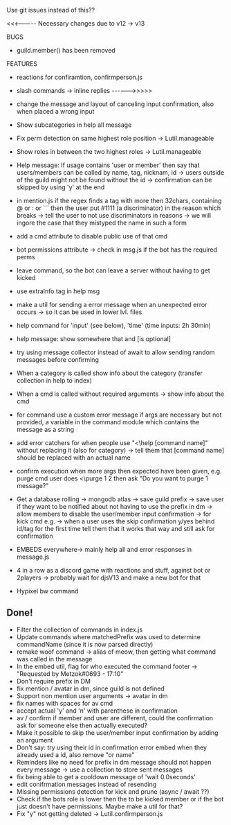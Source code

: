 Use git issues instead of this??

<<<----- Necessary changes due to v12 -> v13

BUGS
- guild.member() has been removed

FEATURES
- reactions for confiramtion, confirmperson.js
- slash commands
 -> inline replies
------>>>>>

- change the message and layout of canceling input confirmation, also when placed a wrong input
- Show subcategories in help all message
- Fix perm detection on same highest role position -> Lutil.manageable
- Show roles in between the two highest roles -> Lutil.manageable
- Help message: If usage contains 'user or member' then say that users/members can be called by name, tag, nicknam, id -> users outside of the guild might not be found without the id
	-> confirmation can be skipped by using 'y' at the end
- in mention.js if the regex finds a tag with more then 32chars, containing @ or : or ``` then the user put #1111 (a discriminator) in the reason which breaks
	-> tell the user to not use discriminators in reasons
	-> we will ingore the case that they mistyped the name in such a form

- add a cmd attribute to disable public use of that cmd
- bot permissions attribute -> check in msg.js if the bot has the required perms
- leave command, so the bot can leave a server without having to get kicked
- use extraInfo tag in help msg
- make a util for sending a error message when an unexpected error occurs -> so it can be used in lower lvl. files
- help command for 'input' (see below), 'time' (time inputs: 2h 30min)
- help message: show somewhere that <is required> and [is optional]
- try using message collector instead of await to allow sending random messages before confirming
- When a category is called show info about the category (transfer collection in help to index)
- When a cmd is called without required arguments -> show info about the cmd
- for command use a custom error message if args are necessary but not provided, a variable in the command module which contains the message as a string
- add error catchers for when people use "<\help [command name]" without replacing it (also for category) -> tell them that [command name] should be replaced with an actual name
- confirm execution when more args then expected have been given, e.g. purge cmd
	user does <\purge 1 2 then ask "Do you want to purge 1 message?"

- Get a database rolling -> mongodb atlas
	-> save guild prefix
	-> save user if they want to be notified about not having to use the prefix in dm
	-> allow members to disable the user/member input confirmation -> for kick cmd e.g.
	-> when a user uses the skip confirmation y/yes behind id/tag for the first time tell them that it works that way and still ask for confirmation
- EMBEDS everywhere-> mainly help all and error responses in message.js
- 4 in a row as a discord game with reactions and stuff, against bot or 2players
 -> probably wait for djsV13 and make a new bot for that
- Hypixel bw command



<h2>Done!</h2>

- Filter the collection of commands in index.js
- Update commands where matchedPrefix was used to determine commandName (since it is now parsed directly)
- remake woof command -> alias of meow, then getting what command was called in the message
- In the embed util, flag for who executed the command footer -> "Requested by Metzok#0693 - 17:10"
- Don't require prefix in DM
- fix mention / avatar in dm, since guild is not defined
- Support non mention user arguments
	-> avatar in dm
- fix names with spaces for av cmd
- accept actual 'y' and 'n' with parenthese in confirmation
- av / confirm if member and user are different, could the confirmation ask for someone else then actually executed?
- Make it possible to skip the user/member input confirmation by adding an argument
- Don't say: try using their id in confirmation error embed when they already used a id, also remove "or name"
- Reminders like no need for prefix in dm message should not happen every message -> use a collection to store sent messages
- fix being able to get a cooldown message of 'wait 0.0seconds'
- edit conifrmation messages instead of resending
- Missing permissions detection for kick and prune (async / await ??)
- Check if the bots role is lower then the to be kicked member or if the bot just doesn't have permissions. Maybe make a util for that?
- Fix "y" not getting deleted -> Lutil.confirmperson.js